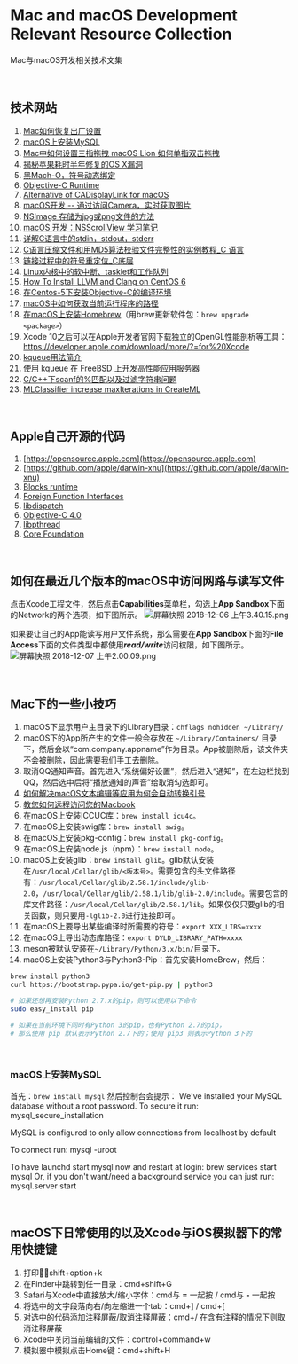 # Mac and macOS Development Relevant Resource Collection
Mac与macOS开发相关技术文集

<br />

## 技术网站

1. [Mac如何恢复出厂设置](http://zhinan.sogou.com/guide/detail/?id=1610048493)
1. [macOS上安装MySQL](https://discussions.apple.com/docs/DOC-3082)
1. [Mac中如何设置三指拖拽 macOS Lion 如何单指双击拖拽](http://www.anystandards.com/archives/49079.html)
1. [揭秘苹果耗时半年修复的OS X漏洞](http://geek.csdn.net/news/detail/30401)
1. [黑Mach-O，符号动态绑定](https://github.com/facebook/fishhook)
1. [Objective-C Runtime](https://developer.apple.com/documentation/objectivec?language=objc)
1. [Alternative of CADisplayLink for macOS](https://stackoverflow.com/questions/14158743/alternative-of-cadisplaylink-for-mac-os-x)
1. [macOS开发 -- 通过访问Camera，实时获取图片](https://blog.csdn.net/heroguo_jp/article/details/79500654)
1. [NSImage 存储为jpg或png文件的方法](https://blog.csdn.net/yuanya/article/details/25510515)
1.  [macOS 开发：NSScrollView 学习笔记](https://segmentfault.com/a/1190000012069895)
1. [详解C语言中的stdin，stdout，stderr](http://blog.csdn.net/Crazy_Tengt/article/details/72717144)
1. [C语言压缩文件和用MD5算法校验文件完整性的实例教程_C 语言](https://yq.aliyun.com/ziliao/119635)
1. [链接过程中的符号重定位_C底层](http://blog.csdn.net/darkfaker/article/details/79370796)
1. [Linux内核中的软中断、tasklet和工作队列](http://blog.csdn.net/T146lLa128XX0x/article/details/79070798)
1. [How To Install LLVM and Clang on CentOS 6](https://www.vultr.com/docs/how-to-install-llvm-and-clang-on-centos-6)
1. [在Centos-5下安装Objective-C的编译环境](http://blog.csdn.net/Robincui2011/article/details/6785987)
1. [macOS中如何获取当前运行程序的路径](https://www.cnblogs.com/zenny-chen/p/3290653.html)
1. [在macOS上安装Homebrew](https://brew.sh)（用brew更新软件包：`brew upgrade <package>`）
1. Xcode 10之后可以在Apple开发者官网下载独立的OpenGL性能剖析等工具：https://developer.apple.com/download/more/?=for%20Xcode
1. [kqueue用法简介](https://www.cnblogs.com/luminocean/p/5631336.html)
1. [使用 kqueue 在 FreeBSD 上开发高性能应用服务器](https://www.ibm.com/developerworks/cn/aix/library/1105_huangrg_kqueue/)
1. [C/C++下scanf的%匹配以及过滤字符串问题](https://www.toutiao.com/a6659550631625228808)
1. [MLClassifier increase maxIterations in CreateML](https://forums.developer.apple.com/thread/104668)

<br/>

## Apple自己开源的代码
1. [https://opensource.apple.com](https://opensource.apple.com)
1. [https://github.com/apple/darwin-xnu](https://github.com/apple/darwin-xnu)
1. [Blocks runtime](https://opensource.apple.com/source/clang/clang-800.0.42.1/src/projects/compiler-rt/lib/BlocksRuntime/)
1. [Foreign Function Interfaces](https://opensource.apple.com/source/libffi/libffi-18.1/)
1. [libdispatch](https://opensource.apple.com/source/libdispatch/libdispatch-913.30.4/)
1. [Objective-C 4.0](https://opensource.apple.com/source/objc4/objc4-723/)
1. [libpthread](https://opensource.apple.com/source/libpthread/libpthread-301.30.1/)
1. [Core Foundation](https://opensource.apple.com/source/CF/CF-1153.18/)

<br/>

## 如何在最近几个版本的macOS中访问网路与读写文件

点击Xcode工程文件，然后点击**Capabilities**菜单栏，勾选上**App Sandbox**下面的Network的两个选项，如下图所示。
![屏幕快照 2018-12-06 上午3.40.15.png](https://upload-images.jianshu.io/upload_images/8136508-59a31493d04a9c15.png?imageMogr2/auto-orient/strip%7CimageView2/2/w/1240)

如果要让自己的App能读写用户文件系统，那么需要在**App Sandbox**下面的**File Access**下面的文件类型中都使用***read/write***访问权限，如下图所示。
![屏幕快照 2018-12-07 上午2.00.09.png](https://upload-images.jianshu.io/upload_images/8136508-b0d942d864222b34.png?imageMogr2/auto-orient/strip%7CimageView2/2/w/1240)

<br/>

## Mac下的一些小技巧

1. macOS下显示用户主目录下的Library目录：`chflags nohidden ~/Library/`
1. macOS下的App所产生的文件一般会存放在 `~/Library/Containers/` 目录下，然后会以“com.company.appname”作为目录。App被删除后，该文件夹不会被删除，因此需要我们手工去删除。
1. 取消QQ通知声音。首先进入“系统偏好设置”，然后进入“通知”，在左边栏找到QQ，然后选中后将“播放通知的声音”给取消勾选即可。
1. [如何解决macOS文本编辑等应用为何会自动转换引号](https://www.zhihu.com/question/35110457)
1. [教您如何远程访问您的Macbook](https://www.toutiao.com/a6636314785552007688)
1. 在macOS上安装ICCUC库：`brew install icu4c`。
1. 在macOS上安装swig库：`brew install swig`。
1. 在macOS上安装pkg-config：`brew install pkg-config`。
1. 在macOS上安装node.js（npm）：`brew install node`。
1. macOS上安装glib：`brew install glib`。glib默认安装在`/usr/local/Cellar/glib/<版本号>`。需要包含的头文件路径有：`/usr/local/Cellar/glib/2.58.1/include/glib-2.0`，`/usr/local/Cellar/glib/2.58.1/lib/glib-2.0/include`。需要包含的库文件路径：`/usr/local/Cellar/glib/2.58.1/lib`。如果仅仅只要glib的相关函数，则只要用`-lglib-2.0`进行连接即可。
1. 在macOS上要导出某些编译时所需要的符号：`export XXX_LIBS=xxxx`
1. 在macOS上导出动态库路径：`export DYLD_LIBRARY_PATH=xxxx`
1. meson被默认安装在`~/Library/Python/3.x/bin/`目录下。
1. macOS上安装Python3与Python3-Pip：首先安装HomeBrew，然后：
```bash
brew install python3
curl https://bootstrap.pypa.io/get-pip.py | python3

# 如果还想再安装Python 2.7.x的pip，则可以使用以下命令
sudo easy_install pip

# 如果在当前环境下同时有Python 3的pip，也有Python 2.7的pip，
# 那么使用 pip 默认表示Python 2.7下的；使用 pip3 则表示Python 3下的
```

<br/>

### macOS上安装MySQL

首先：`brew install mysql`
然后控制台会提示：
We've installed your MySQL database without a root password. To secure it run:
    mysql_secure_installation

MySQL is configured to only allow connections from localhost by default

To connect run:
    mysql -uroot

To have launchd start mysql now and restart at login:
  brew services start mysql
Or, if you don't want/need a background service you can just run:
  mysql.server start

<br/>

## macOS下日常使用的以及Xcode与iOS模拟器下的常用快捷键

1. 打印：shift+option+k
1. 在Finder中跳转到任一目录：cmd+shift+G
1. Safari与Xcode中直接放大/缩小字体：cmd与 **=** 一起按 / cmd与 **-** 一起按
1. 将选中的文字段落向右/向左缩进一个tab：cmd+] / cmd+[
1. 对选中的代码添加注释屏蔽/取消注释屏蔽：cmd+/  在含有注释的情况下则取消注释屏蔽
1. Xcode中关闭当前编辑的文件：control+command+w
1. 模拟器中模拟点击Home键：cmd+shift+H

